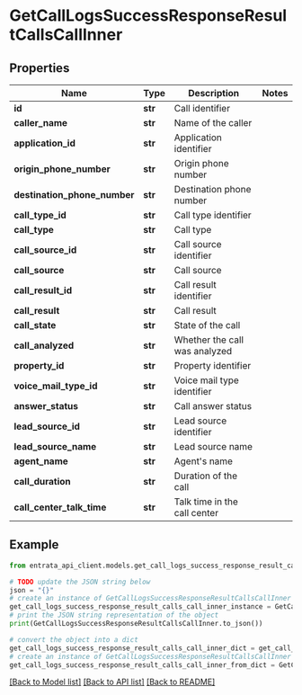# GetCallLogsSuccessResponseResultCallsCallInner


## Properties

Name | Type | Description | Notes
------------ | ------------- | ------------- | -------------
**id** | **str** | Call identifier | 
**caller_name** | **str** | Name of the caller | 
**application_id** | **str** | Application identifier | 
**origin_phone_number** | **str** | Origin phone number | 
**destination_phone_number** | **str** | Destination phone number | 
**call_type_id** | **str** | Call type identifier | 
**call_type** | **str** | Call type | 
**call_source_id** | **str** | Call source identifier | 
**call_source** | **str** | Call source | 
**call_result_id** | **str** | Call result identifier | 
**call_result** | **str** | Call result | 
**call_state** | **str** | State of the call | 
**call_analyzed** | **str** | Whether the call was analyzed | 
**property_id** | **str** | Property identifier | 
**voice_mail_type_id** | **str** | Voice mail type identifier | 
**answer_status** | **str** | Call answer status | 
**lead_source_id** | **str** | Lead source identifier | 
**lead_source_name** | **str** | Lead source name | 
**agent_name** | **str** | Agent&#39;s name | 
**call_duration** | **str** | Duration of the call | 
**call_center_talk_time** | **str** | Talk time in the call center | 

## Example

```python
from entrata_api_client.models.get_call_logs_success_response_result_calls_call_inner import GetCallLogsSuccessResponseResultCallsCallInner

# TODO update the JSON string below
json = "{}"
# create an instance of GetCallLogsSuccessResponseResultCallsCallInner from a JSON string
get_call_logs_success_response_result_calls_call_inner_instance = GetCallLogsSuccessResponseResultCallsCallInner.from_json(json)
# print the JSON string representation of the object
print(GetCallLogsSuccessResponseResultCallsCallInner.to_json())

# convert the object into a dict
get_call_logs_success_response_result_calls_call_inner_dict = get_call_logs_success_response_result_calls_call_inner_instance.to_dict()
# create an instance of GetCallLogsSuccessResponseResultCallsCallInner from a dict
get_call_logs_success_response_result_calls_call_inner_from_dict = GetCallLogsSuccessResponseResultCallsCallInner.from_dict(get_call_logs_success_response_result_calls_call_inner_dict)
```
[[Back to Model list]](../README.md#documentation-for-models) [[Back to API list]](../README.md#documentation-for-api-endpoints) [[Back to README]](../README.md)


